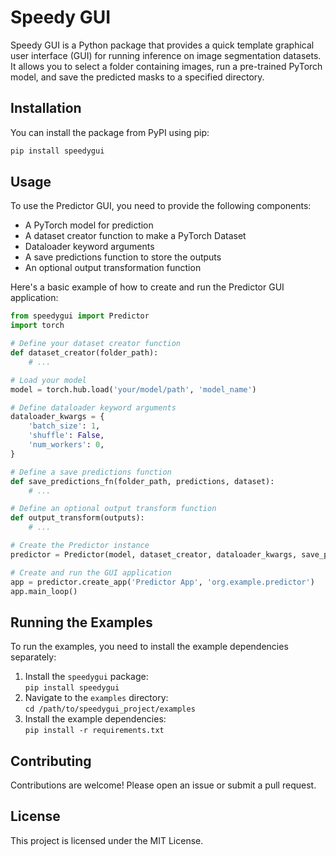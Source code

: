 # Speedy GUI

Speedy GUI is a Python package that provides a quick template graphical user interface (GUI) for running inference on image segmentation datasets. 
It allows you to select a folder containing images, run a pre-trained PyTorch model, and save the predicted masks to a specified directory.

## Installation

You can install the package from PyPI using pip:

```python
pip install speedygui
```

## Usage

To use the Predictor GUI, you need to provide the following components:

- A PyTorch model for prediction
- A dataset creator function to make a PyTorch Dataset
- Dataloader keyword arguments
- A save predictions function to store the outputs
- An optional output transformation function

Here's a basic example of how to create and run the Predictor GUI application:

```python
from speedygui import Predictor
import torch

# Define your dataset creator function
def dataset_creator(folder_path):
    # ...

# Load your model
model = torch.hub.load('your/model/path', 'model_name')

# Define dataloader keyword arguments
dataloader_kwargs = {
    'batch_size': 1,
    'shuffle': False,
    'num_workers': 0,
}

# Define a save predictions function
def save_predictions_fn(folder_path, predictions, dataset):
    # ...

# Define an optional output transform function
def output_transform(outputs):
    # ...

# Create the Predictor instance
predictor = Predictor(model, dataset_creator, dataloader_kwargs, save_predictions_fn=save_predictions_fn, output_transform=output_transform)

# Create and run the GUI application
app = predictor.create_app('Predictor App', 'org.example.predictor')
app.main_loop() 
```
## Running the Examples

To run the examples, you need to install the example dependencies separately:

1. Install the `speedygui` package: <br> ```pip install speedygui```
2. Navigate to the `examples` directory: <br> `cd /path/to/speedygui_project/examples`
3. Install the example dependencies: <br> ```pip install -r requirements.txt```

## Contributing

Contributions are welcome! Please open an issue or submit a pull request.

## License

This project is licensed under the MIT License.
